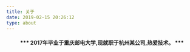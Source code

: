 ```yaml
---
title: 关于
date: 2019-02-15 20:26:12
type: about
---
```

<!-- ```
{
    "名字":"LiosWong",
    "大学":"重庆邮电大学",
    "毕业时间":"2017",
    "籍贯":"安徽滁州",
    "职业":"Java后端程序员",
    "所在城市":"杭州",
    "技术博客":"http://blog.csdn.net/bat_os"
}
``` -->
<!-- ### <center>*** 路漫漫其修远兮 吾将上下而求索 ***</center>
 -->
#### <center>*** 2017年毕业于重庆邮电大学,现就职于杭州某公司,热爱技术。 ***</center>
<br/>
<!-- ![https://note.youdao.com/yws/api/personal/file/WEB19a5523c45b5e5c374edc3b760128a0b?method=download&shareKey=043b87e09d23b8fc20a7ac356ba27ccf](https://note.youdao.com/yws/api/personal/file/WEB19a5523c45b5e5c374edc3b760128a0b?method=download&shareKey=043b87e09d23b8fc20a7ac356ba27ccf) -->
<!-- #### 微信公众号 -->
<!-- #### wechat
![https://note.youdao.com/yws/api/personal/file/WEB7c594c5a343b10a8819b3fe6798b4aa7?method=download&shareKey=58a73be3d7c2fa42e49f2aa1ded2a800](https://note.youdao.com/yws/api/personal/file/WEB7c594c5a343b10a8819b3fe6798b4aa7?method=download&shareKey=58a73be3d7c2fa42e49f2aa1ded2a800)-->

